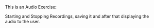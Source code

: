 This is an Audio Exercise:

Starting and Stopping Recordings, saving it and after that displaying the audio to the user.
